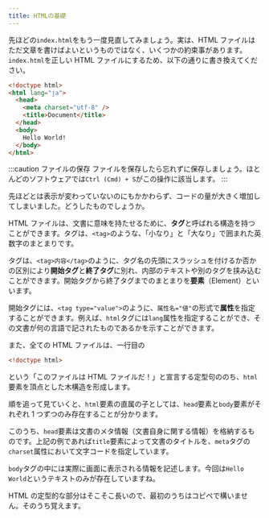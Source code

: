 ```yaml
---
title: HTMLの基礎
---
```


先ほどの`index.html`をもう一度見直してみましょう。実は、HTML ファイルはただ文章を書けばよいというものではなく、いくつかの約束事があります。`index.html`を正しい HTML ファイルにするため、以下の通りに書き換えてください。

```html title="index.html"
<!doctype html>
<html lang="ja">
  <head>
    <meta charset="utf-8" />
    <title>Document</title>
  </head>
  <body>
    Hello World!
  </body>
</html>
```

:::caution ファイルの保存
ファイルを保存したら忘れずに保存しましょう。ほとんどのソフトウェアでは`Ctrl (Cmd) + S`がこの操作に該当します。
:::

先ほどとは表示が変わっていないのにもかかわらず、コードの量が大きく増加してしまいました。どうしたものでしょうか。

HTML ファイルは、文書に意味を持たせるために、**タグ**と呼ばれる構造を持つことができます。タグは、`<tag>`のような、「小なり」と「大なり」で囲まれた英数字のまとまりです。

タグは、`<tag>内容</tag>`のように、タグ名の先頭にスラッシュを付けるか否かの区別により**開始タグ**と**終了タグ**に別れ、内部のテキストや別のタグを挟み込むことができます。開始タグから終了タグまでのまとまりを**要素**（Element）といいます。

開始タグには、`<tag type="value">`のように、`属性名="値"`の形式で**属性**を指定することができます。例えば、`html`タグには`lang`属性を指定することができ、その文書が何の言語で記されたものであるかを示すことができます。

また、全ての HTML ファイルは、一行目の

```html
<!doctype html>
```

という「このファイルは HTML ファイルだ！」と宣言する定型句ののち、`html`要素を頂点とした木構造を形成します。

順を追って見ていくと、`html`要素の直属の子としては、`head`要素と`body`要素がそれぞれ 1 つずつのみ存在することが分かります。

このうち、`head`要素は文書のメタ情報（文書自身に関する情報）を格納するものです。上記の例であれば`title`要素によって文書のタイトルを、`meta`タグの`charset`属性において文字コードを指定しています。

`body`タグの中には実際に画面に表示される情報を記述します。今回は`Hello World`というテキストのみが存在していますね。

HTML の定型的な部分はそこそこ長いので、最初のうちはコピペで構いません。そのうち覚えます。
